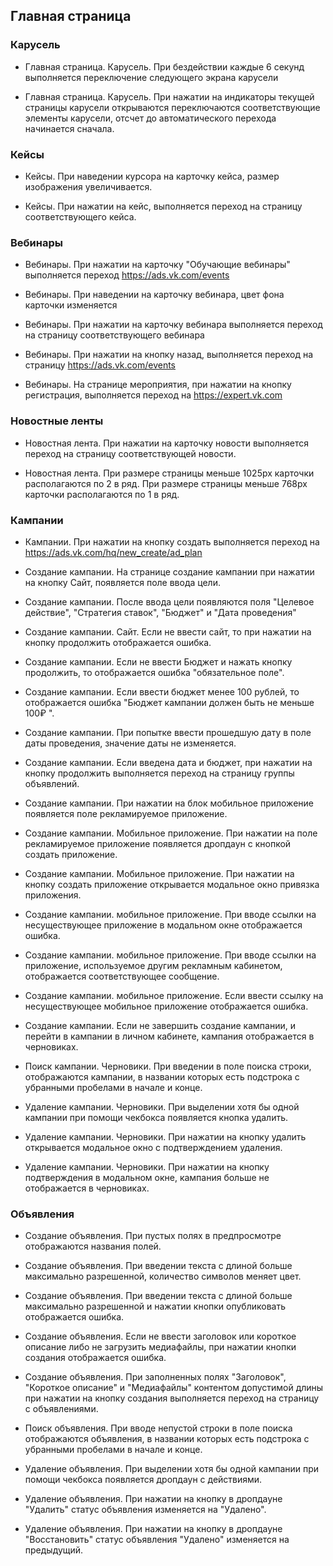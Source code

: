 ## Главная страница

### Карусель

- Главная страница. Карусель. При бездействии каждые 6 секунд выполняется переключение следующего экрана карусели

- Главная страница. Карусель. При нажатии на индикаторы текущей страницы карусели открываются переключаются 
соответствующие элементы карусели, отсчет до автоматического перехода начинается сначала.

### Кейсы

- Кейсы. При наведении курсора на карточку кейса, размер изображения увеличивается.

- Кейсы. При нажатии на кейс, выполняется переход на страницу соответствующего кейса.

### Вебинары

- Вебинары. При нажатии на карточку "Обучающие вебинары" выполняется переход https://ads.vk.com/events

- Вебинары. При наведении на карточку вебинара, цвет фона карточки изменяется

- Вебинары. При нажатии на карточку вебинара выполняется переход на страницу соответствующего вебинара

- Вебинары. При нажатии на кнопку назад, выполняется переход на страницу https://ads.vk.com/events

- Вебинары. На странице мероприятия, при нажатии на кнопку регистрация, выполняется переход на https://expert.vk.com

### Новостные ленты

- Новостная лента. При нажатии на карточку новости выполняется переход на страницу соответствующей новости.

- Новостная лента. При размере страницы меньше 1025px карточки располагаются по 2 в ряд. При размере страницы меньше 768px карточки располагаются по 1 в ряд.

### Кампании

- Кампании. При нажатии на кнопку создать выполняется переход на https://ads.vk.com/hq/new_create/ad_plan

- Создание кампании. На странице создание кампании при нажатии на кнопку Сайт, появляется поле ввода цели.

- Создание кампании. После ввода цели появляются поля "Целевое действие", "Стратегия ставок", "Бюджет" и "Дата проведения"

- Создание кампании. Сайт. Если не ввести сайт, то при нажатии на кнопку продолжить отображается ошибка.

- Создание кампании. Если не ввести Бюджет и нажать кнопку продолжить, то отображается ошибка "обязательное поле".

- Создание кампании. Если ввести бюджет менее 100 рублей, то отображается ошибка "Бюджет кампании должен быть не меньше 100₽
".

- Создание кампании. При попытке ввести прошедшую дату в поле даты проведения, значение даты не изменяется.

- Создание кампании. Если введена дата и бюджет, при нажатии на кнопку продолжить выполняется переход на страницу группы объявлений.

- Создание кампании. При нажатии на блок мобильное приложение появляется поле рекламируемое приложение.

- Создание кампании. Мобильное приложение. При нажатии на поле рекламируемое приложение появляется дропдаун с кнопкой создать приложение.

- Создание кампании. Мобильное приложение. При нажатии на кнопку создать приложение открывается модальное окно привязка приложения.

- Создание кампании. мобильное приложение. При вводе ссылки на несуществующее приложение в модальном окне отображается ошибка.

- Создание кампании. мобильное приложение. При вводе ссылки на приложение, используемое другим рекламным кабинетом, отображается соответствующее сообщение.

- Создание кампании. мобильное приложение. Если ввести ссылку на несуществующее мобильное приложение отображается ошибка.

- Создание кампании. Если не завершить создание кампании, и перейти в кампании в личном кабинете, кампания отображается в черновиках.

- Поиск кампании. Черновики. При введении в поле поиска строки, отображаются кампании, в названии которых есть подстрока с убранными пробелами в начале и конце.

- Удаление кампании. Черновики. При выделении хотя бы одной кампании при помощи чекбокса появляется кнопка удалить.

- Удаление кампании. Черновики. При нажатии на кнопку удалить открывается модальное окно с подтверждением удаления.

- Удаление кампании. Черновики. При нажатии на кнопку подтверждения в модальном окне, кампания больше не отображается в черновиках.

### Объявления

- Создание объявления. При пустых полях в предпросмотре отображаются названия полей.

- Создание объявления. При введении текста с длиной больше максимально разрешенной, количество символов меняет цвет.

- Создание объявления. При введении текста с длиной больше максимально разрешенной и нажатии кнопки опубликовать отображается ошибка.

- Создание объявления. Если не ввести заголовок или короткое описание либо не загрузить медиафайлы, при нажатии кнопки создания отображается ошибка.

- Создание объявления. При заполненных полях "Заголовок", "Короткое описание" и "Медиафайлы" контентом допустимой длины при нажатии на кнопку создания выполняется переход на страницу с объявлениями.

- Поиск объявления. При вводе непустой строки в поле поиска отображаются объявления, в названии которых есть подстрока с убранными пробелами в начале и конце.

- Удаление объявления. При выделении хотя бы одной кампании при помощи чекбокса появляется дропдаун с действиями.

- Удаление объявления. При нажатии на кнопку в дропдауне "Удалить" статус объявления изменяется на "Удалено".

- Удаление объявления. При нажатии на кнопку в дропдауне "Восстановить" статус объявления "Удалено" изменяется на предыдущий.

